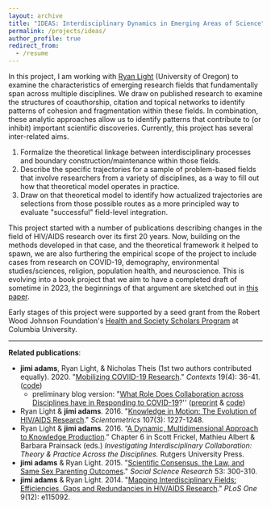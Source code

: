 ```yaml
---
layout: archive
title: "IDEAS: Interdisciplinary Dynamics in Emerging Areas of Science"
permalink: /projects/ideas/
author_profile: true
redirect_from:
  - /resume
---
```


In this project, I am working with [Ryan Light](https://sociology.uoregon.edu/profile/light/)  (University of Oregon) to examine the characteristics of emerging research fields that fundamentally span across multiple disciplines. We draw on published research to examine the structures of coauthorship, citation and topical networks to identify patterns of cohesion and fragmentation within these fields. In combination, these analytic approaches allow us to identify patterns that contribute to (or inhibit) important scientific discoveries. Currently, this project has several inter-related aims.

  1. Formalize the theoretical linkage between interdisciplinary processes and boundary construction/maintenance within those fields.
  1. Describe the specific trajectories for a sample of problem-based fields that involve researchers from a variety of disciplines, as a way to fill out how that theoretical model operates in practice.
  1. Draw on that theoretical model to identify how actualized trajectories are selections from those possible routes as a more principled way to evaluate "successful" field-level integration.

This project started with a number of publications describing changes in the field of HIV/AIDS research over its first 20 years. Now, building on the methods developed in that case, and the theoretical framework it helped to spawn, we are also furthering the empirical scope of the project to include cases from research on COVID-19, demography, environmental studies/sciences, religion, population health, and neuroscience. This is evolving into a book project that we aim to have a completed draft of sometime in 2023, the beginnings of that argument are sketched out in [this paper](https://doi.org/10.31235/osf.io/gek68).

Early stages of this project were supported by a seed grant from the Robert Wood Johnson Foundation's [Health and Society Scholars Program](http://www.healthandsocietyscholars.org/) at Columbia University.

______
**Related publications**:

  - **jimi adams**, Ryan Light, & Nicholas Theis (1st two authors contributed equally). 2020. "[Mobilizing COVIID-19 Research](https://jimiadams.github.io/Contexts_PubMed/)." *Contexts* 19(4): 36-41. ([code](https://github.com/jimiadams/Contexts_PubMed))
    - preliminary blog version: "[What Role Does Collaboration across Disciplines have in Responding to COVID-19](https://contexts.org/blog/education-under-covid-19/#light)?'' ([preprint](https://osf.io/jqwyr) & [code](https://github.com/jimiadams/COVID_PubMed_Public))
  - Ryan Light & **jimi adams**. 2016. "[Knowledge in Motion: The Evolution of HIV/AIDS Research](../files/2016_SciM.pdf)." *Scientometrics* 107(3): 1227-1248.
  - Ryan Light & **jimi adams**. 2016. “[A Dynamic, Multidimensional Approach to Knowledge Production](https://doi.org/10.31235/osf.io/gek68).” Chapter 6 in Scott Frickel, Mathieu Albert & Barbara Prainsack (eds.) *Investigating Interdisciplinary Collaboration: Theory & Practice Across the Disciplines.* Rutgers University Press.
  - **jimi adams** & Ryan Light. 2015. "[Scientific Consensus, the Law, and Same Sex Parenting Outcomes](../files/2015_SSR.pdf)." *Social Science Research* 53: 300-310.
  - **jimi adams** & Ryan Light. 2014. "[Mapping Interdisciplinary Fields: Efficiencies, Gaps and Redundancies in HIV/AIDS Research](http://www.plosone.org/article/info%3Adoi%2F10.1371%2Fjournal.pone.0115092)." *PLoS One* 9(12): e115092.